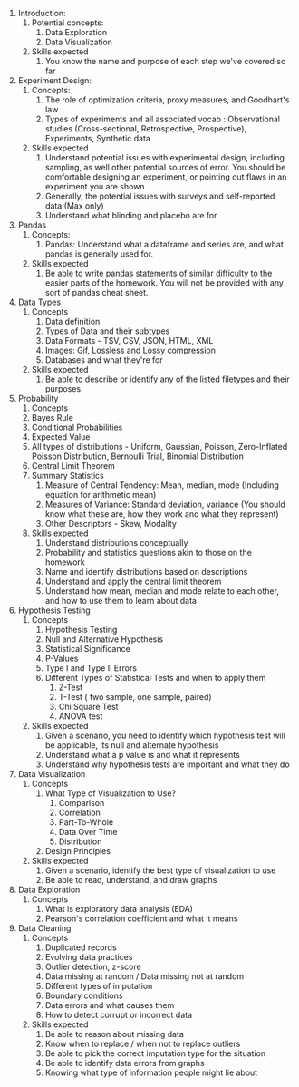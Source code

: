 1. Introduction:
	1. Potential concepts:
		1. Data Exploration
		2. Data Visualization
	2. Skills expected
		1. You know the name and purpose of each step we've covered so far
2. Experiment Design: 
	1. Concepts:
		1. The role of optimization criteria, proxy measures, and Goodhart's law
		2. Types of experiments and all associated vocab : Observational studies (Cross-sectional, Retrospective, Prospective), Experiments, Synthetic data
	2. Skills expected
		1. Understand potential issues with experimental design, including sampling, as well other potential sources of error. You should be comfortable designing an experiment, or pointing out flaws in an experiment you are shown.
		2. Generally, the potential issues with surveys and self-reported data (Max only)
		3. Understand what blinding and placebo are for
3. Pandas
	1. Concepts:
		1. Pandas: Understand what a dataframe and series are, and what pandas is generally used for.
	2. Skills expected
		1. Be able to write pandas statements of similar difficulty to the easier parts of the homework. You will not be provided with any sort of pandas cheat sheet.
4. Data Types
	1. Concepts
		1. Data definition 
		2. Types of Data and their subtypes
		3. Data Formats - TSV, CSV, JSON, HTML, XML
		4. Images: Gif, Lossless and Lossy compression
		5. Databases and what they're for
	2. Skills expected
		1. Be able to describe or identify any of the listed filetypes and their purposes.
5. Probability
	1. Concepts
	2. Bayes Rule
	2. Conditional Probabilities
	3. Expected Value
	4. All types of distributions - Uniform, Gaussian, Poisson, Zero-Inflated Poisson Distribution, Bernoulli Trial, Binomial Distribution
	5. Central Limit Theorem
	6. Summary Statistics
		1. Measure of Central Tendency: Mean, median, mode (Including equation for arithmetic mean)
		2. Measures of Variance: Standard deviation, variance (You should know what these are, how they work and what they represent)
		3. Other Descriptors - Skew, Modality
	7. Skills expected
		1. Understand distributions conceptually
		2. Probability and statistics questions akin to those on the homework
		3. Name and identify distributions based on descriptions
		4. Understand and apply the central limit theorem
		5. Understand how mean, median and mode relate to each other, and how to use them to learn about data
6. Hypothesis Testing
	1. Concepts
		1. Hypothesis Testing
		2. Null and Alternative Hypothesis
		3. Statistical Significance
		4. P-Values
		5. Type I and Type II Errors
		6. Different Types of Statistical Tests and when to apply them
			1. Z-Test
			2. T-Test ( two sample, one sample, paired)
			3. Chi Square Test
			4. ANOVA test
	2. Skills expected
		1. Given a scenario, you need to identify which hypothesis test will be applicable, its null and alternate hypothesis 
		2. Understand what a p value is and what it represents
		3. Understand why hypothesis tests are important and what they do
7. Data Visualization
	1. Concepts
		1. What Type of Visualization to Use?
			1. Comparison
			2. Correlation
			3. Part-To-Whole
			4. Data Over Time
			5. Distribution
		3. Design Principles
	2. Skills expected
		1. Given a scenario, identify the best type of visualization to use
		2. Be able to read, understand, and draw graphs
8. Data Exploration
	1. Concepts
		1. What is exploratory data analysis (EDA)
		2. Pearson's correlation coefficient and what it means
9. Data Cleaning
	1. Concepts
		1. Duplicated records
		2. Evolving data practices
		3. Outlier detection, z-score
		4. Data missing at random / Data missing not at random
		5. Different types of imputation
		6. Boundary conditions
		7. Data errors and what causes them
		8. How to detect corrupt or incorrect data
	2. Skills expected
		1. Be able to reason about missing data
		2. Know when to replace / when not to replace outliers
		3. Be able to pick the correct imputation type for the situation
		4. Be able to identify data errors from graphs
		5. Knowing what type of information people might lie about